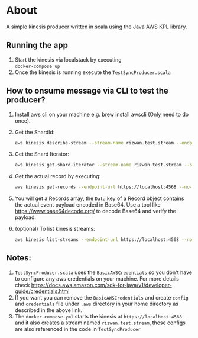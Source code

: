 # About

A simple kinesis producer written in scala using the Java AWS KPL library.

## Running the app

1. Start the kinesis via localstack by executing  
  `docker-compose up`
2. Once the kinesis is running execute the `TestSyncProducer.scala`

## How to onsume message via CLI to test the producer?
1. Install aws cli on your machine e.g. brew install awscli (Only need to do once).
2. Get the ShardId:
    ```bash 
    aws kinesis describe-stream --stream-name rizwan.test.stream --endpoint-url https://localhost:4568 --no-verify-ssl
    ```
3. Get the Shard Iterator:
    ```bash 
    aws kinesis get-shard-iterator --stream-name rizwan.test.stream --shard-id SHARD_ID_FROM_STEP_2 --shard-iterator-type TRIM_HORIZON --endpoint-url https://localhost:4568 --no-verify-ssl
    ```
4. Get the actual record by executing:
   ```bash
   aws kinesis get-records --endpoint-url https://localhost:4568 --no-verify-ssl --shard-iterator SHARD_ITERATOR_FROM_STEP_3
   ```
5. You will get a Records array, the `Data` key of a Record object
contains the actual event payload encoded in Base64. Use a tool like https://www.base64decode.org/ to decode Base64 and verify the payload.

6. (optional) To list kinesis streams: 
    ```bash
    aws kinesis list-streams --endpoint-url https://localhost:4568 --no-verify-ssl
    ```

## Notes:

1. `TestSyncProducer.scala` uses the `BasicAWSCredentials` so you don't have to configure any aws credentials on your machine. For more details check https://docs.aws.amazon.com/sdk-for-java/v1/developer-guide/credentials.html
2. If you want you can remove the `BasicAWSCredentials` and create `config` and `credentials` file under `.aws` directory in your home directory as described in the above link.
3. The `docker-compose.yml` starts the kinesis at `https://localhost:4568` and it also creates a stream named `rizwan.test.stream`, these configs are also referenced in the code in `TestSyncProducer`